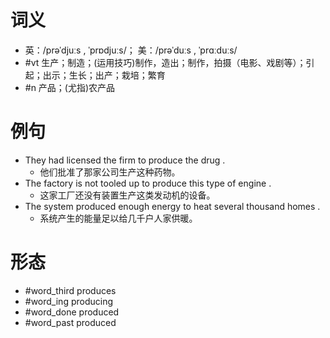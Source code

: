 # 词义
- 英：/prəˈdjuːs , ˈprɒdjuːs/； 美：/prəˈduːs , ˈprɑːduːs/
- #vt 生产；制造；(运用技巧)制作，造出；制作，拍摄（电影、戏剧等）；引起；出示；生长；出产；栽培；繁育
- #n 产品；(尤指)农产品
# 例句
- They had licensed the firm to produce the drug .
	- 他们批准了那家公司生产这种药物。
- The factory is not tooled up to produce this type of engine .
	- 这家工厂还没有装置生产这类发动机的设备。
- The system produced enough energy to heat several thousand homes .
	- 系统产生的能量足以给几千户人家供暖。
# 形态
- #word_third produces
- #word_ing producing
- #word_done produced
- #word_past produced

